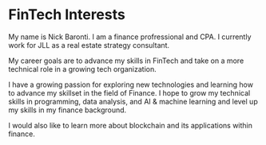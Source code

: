 # FinTech Interests

My name is Nick Baronti.  I am a finance profressional and CPA.  I currently work for JLL as a real estate strategy consultant.

My career goals are to advance my skills in FinTech and take on a more technical role in a growing tech organization.

I have a growing passion for exploring new technologies and learning how to advance my skillset in the field of Finance.  I hope to grow my technical skills in programming, data analysis, and AI & machine learning and level up my skills in my finance background.

I would also like to learn more about blockchain and its applications within finance.
